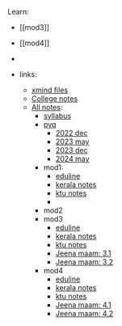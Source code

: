 
Learn:
- [[mod3]]
- [[mod4]]
- 


- links:
	- [xmind files](https://drive.google.com/drive/folders/1Limv0bkGqYcUncnPe2nyCyjTmcUpGdSG?usp=drive_link)
	- [College notes](https://drive.google.com/drive/folders/1EcLTunpAFWthMmdhE1LupL3RULF5xlYF?usp=drive_link)
	- [All notes](https://drive.google.com/drive/u/1/folders/131qyk1APFre-IOR3hxiXCE5fzajtBxGt):
		- [syllabus](https://drive.google.com/file/d/12ygW1Cdj-F5OC533i06jq8NbG_rqe9DK/view?usp=drive_link)
		- [pyq](https://drive.google.com/drive/u/1/folders/1GMRoFT7qPWA5L0XgbJEo67I7xkyVmtHK)
			- [2022 dec](https://drive.google.com/file/d/1s6rK8ne4u0e26pv7JX7PPqVln2rGy60D/view?usp=drive_link)
			- [2023 may](https://drive.google.com/file/d/1Ia1KT0W-eQ-LS5W0O-0q7DSggPX_zfPe/view?usp=drive_link)
			- [2023 dec](https://drive.google.com/file/d/1zL3z17cN9X8tCGzNOMjsm5406pjDQsr9/view?usp=drive_link)
			- [2024 may](https://drive.google.com/file/d/1iy45maPp8b8lCvHYX30fIdVCT4ERu6xp/view?usp=drive_link)
		- mod1:
			- [eduline](https://drive.google.com/file/d/1DMTzA2it27DDspkyXZ_RCjhfuTopHP3g/view?usp=drive_link)
			- [kerala notes](https://drive.google.com/file/d/18flqHp2O16iuvXq9-8rb5L8s2RIu7aiI/view?usp=drive_link)
			- [ktu notes](https://drive.google.com/file/d/1TP39yPskrHMyvB8KnfsmY5wagJb6QzFw/view?usp=drive_link)
			- 
		- mod2
		- mod3
			- [eduline](https://drive.google.com/file/d/15ijW3jB3EwXmrKygLiO3SkfbBP1Gs_70/view?usp=drive_link)
			- [kerala notes](https://drive.google.com/file/d/11kwijrYVTq750Er-jYB0hDsJDz5Guewt/view?usp=drive_link)
			- [ktu notes](https://drive.google.com/file/d/1T4k2d-DSZOkzmBEBxROE6igvlYB_fCMb/view?usp=drive_link)
			- [Jeena maam: 3.1](https://docs.google.com/presentation/d/1AeguJ4vHZ_7dDpV0Zf3wC-oT-HgnuxKI/edit?usp=drive_link&ouid=117803036556437167034&rtpof=true&sd=true)
			- [Jeena maam: 3.2](https://docs.google.com/document/d/1yMoSJCge8ynI9pXAmeaOVdSlLQwFdR8F/edit?usp=drive_link&ouid=117803036556437167034&rtpof=true&sd=true)
		- mod4
			- [eduline](https://drive.google.com/file/d/1GjrCZ9gdIIfqUaY_A-qpZar22mB5fEMW/view?usp=drive_link)
			- [kerala notes](https://drive.google.com/file/d/1nogD42J7RKnczN-RoWzLVxCWVjKLkl4K/view?usp=drive_link)
			- [ktu notes](https://drive.google.com/file/d/1mTFwvWqAgS1RYicvjA4BXJD-xxr9dZyT/view?usp=drive_link)
			- [Jeena maam: 4.1](https://drive.google.com/file/d/1i8I7xecQuvi5E-O39bNkBgZgoFQvrseR/view?usp=drive_link)
			- [Jeena maam: 4.2](https://drive.google.com/file/d/1R6cHalEwFLVSMYCtYWtUreshCMcRv0li/view?usp=drive_link)


